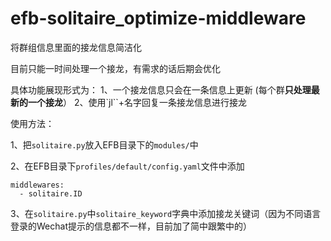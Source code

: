 # efb-solitaire_optimize-middleware
将群组信息里面的接龙信息简洁化

目前只能一时间处理一个接龙，有需求的话后期会优化

具体功能展现形式为：
1、一个接龙信息只会在一条信息上更新 (每个群<strong>只处理最新的一个接龙</strong>）
2、使用`jl``+名字回复一条接龙信息进行接龙

使用方法：

1、把`solitaire.py`放入EFB目录下的`modules/`中

2、在EFB目录下`profiles/default/config.yaml`文件中添加

```
middlewares:
  - solitaire.ID
```

3、在`solitaire.py`中`solitaire_keyword`字典中添加接龙关键词（因为不同语言登录的Wechat提示的信息都不一样，目前加了简中跟繁中的）
